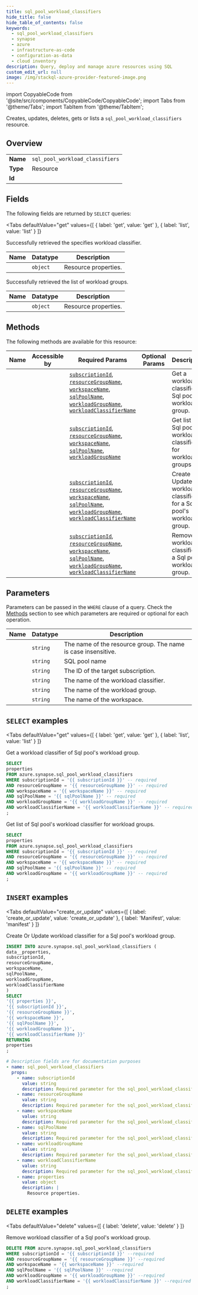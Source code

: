 ```yaml
--- 
title: sql_pool_workload_classifiers
hide_title: false
hide_table_of_contents: false
keywords:
  - sql_pool_workload_classifiers
  - synapse
  - azure
  - infrastructure-as-code
  - configuration-as-data
  - cloud inventory
description: Query, deploy and manage azure resources using SQL
custom_edit_url: null
image: /img/stackql-azure-provider-featured-image.png
---
```


import CopyableCode from '@site/src/components/CopyableCode/CopyableCode';
import Tabs from '@theme/Tabs';
import TabItem from '@theme/TabItem';

Creates, updates, deletes, gets or lists a <code>sql_pool_workload_classifiers</code> resource.

## Overview
<table><tbody>
<tr><td><b>Name</b></td><td><code>sql_pool_workload_classifiers</code></td></tr>
<tr><td><b>Type</b></td><td>Resource</td></tr>
<tr><td><b>Id</b></td><td><CopyableCode code="azure.synapse.sql_pool_workload_classifiers" /></td></tr>
</tbody></table>

## Fields

The following fields are returned by `SELECT` queries:

<Tabs
    defaultValue="get"
    values={[
        { label: 'get', value: 'get' },
        { label: 'list', value: 'list' }
    ]}
>
<TabItem value="get">

Successfully retrieved the specifies workload classifier.

<table>
<thead>
    <tr>
    <th>Name</th>
    <th>Datatype</th>
    <th>Description</th>
    </tr>
</thead>
<tbody>
<tr>
    <td><CopyableCode code="properties" /></td>
    <td><code>object</code></td>
    <td>Resource properties.</td>
</tr>
</tbody>
</table>
</TabItem>
<TabItem value="list">

Successfully retrieved the list of workload groups.

<table>
<thead>
    <tr>
    <th>Name</th>
    <th>Datatype</th>
    <th>Description</th>
    </tr>
</thead>
<tbody>
<tr>
    <td><CopyableCode code="properties" /></td>
    <td><code>object</code></td>
    <td>Resource properties.</td>
</tr>
</tbody>
</table>
</TabItem>
</Tabs>

## Methods

The following methods are available for this resource:

<table>
<thead>
    <tr>
    <th>Name</th>
    <th>Accessible by</th>
    <th>Required Params</th>
    <th>Optional Params</th>
    <th>Description</th>
    </tr>
</thead>
<tbody>
<tr>
    <td><a href="#get"><CopyableCode code="get" /></a></td>
    <td><CopyableCode code="select" /></td>
    <td><a href="#parameter-subscriptionId"><code>subscriptionId</code></a>, <a href="#parameter-resourceGroupName"><code>resourceGroupName</code></a>, <a href="#parameter-workspaceName"><code>workspaceName</code></a>, <a href="#parameter-sqlPoolName"><code>sqlPoolName</code></a>, <a href="#parameter-workloadGroupName"><code>workloadGroupName</code></a>, <a href="#parameter-workloadClassifierName"><code>workloadClassifierName</code></a></td>
    <td></td>
    <td>Get a workload classifier of Sql pool's workload group.</td>
</tr>
<tr>
    <td><a href="#list"><CopyableCode code="list" /></a></td>
    <td><CopyableCode code="select" /></td>
    <td><a href="#parameter-subscriptionId"><code>subscriptionId</code></a>, <a href="#parameter-resourceGroupName"><code>resourceGroupName</code></a>, <a href="#parameter-workspaceName"><code>workspaceName</code></a>, <a href="#parameter-sqlPoolName"><code>sqlPoolName</code></a>, <a href="#parameter-workloadGroupName"><code>workloadGroupName</code></a></td>
    <td></td>
    <td>Get list of  Sql pool's workload classifier for workload groups.</td>
</tr>
<tr>
    <td><a href="#create_or_update"><CopyableCode code="create_or_update" /></a></td>
    <td><CopyableCode code="insert" /></td>
    <td><a href="#parameter-subscriptionId"><code>subscriptionId</code></a>, <a href="#parameter-resourceGroupName"><code>resourceGroupName</code></a>, <a href="#parameter-workspaceName"><code>workspaceName</code></a>, <a href="#parameter-sqlPoolName"><code>sqlPoolName</code></a>, <a href="#parameter-workloadGroupName"><code>workloadGroupName</code></a>, <a href="#parameter-workloadClassifierName"><code>workloadClassifierName</code></a></td>
    <td></td>
    <td>Create Or Update workload classifier for a Sql pool's workload group.</td>
</tr>
<tr>
    <td><a href="#delete"><CopyableCode code="delete" /></a></td>
    <td><CopyableCode code="delete" /></td>
    <td><a href="#parameter-subscriptionId"><code>subscriptionId</code></a>, <a href="#parameter-resourceGroupName"><code>resourceGroupName</code></a>, <a href="#parameter-workspaceName"><code>workspaceName</code></a>, <a href="#parameter-sqlPoolName"><code>sqlPoolName</code></a>, <a href="#parameter-workloadGroupName"><code>workloadGroupName</code></a>, <a href="#parameter-workloadClassifierName"><code>workloadClassifierName</code></a></td>
    <td></td>
    <td>Remove workload classifier of a Sql pool's workload group.</td>
</tr>
</tbody>
</table>

## Parameters

Parameters can be passed in the `WHERE` clause of a query. Check the [Methods](#methods) section to see which parameters are required or optional for each operation.

<table>
<thead>
    <tr>
    <th>Name</th>
    <th>Datatype</th>
    <th>Description</th>
    </tr>
</thead>
<tbody>
<tr id="parameter-resourceGroupName">
    <td><CopyableCode code="resourceGroupName" /></td>
    <td><code>string</code></td>
    <td>The name of the resource group. The name is case insensitive.</td>
</tr>
<tr id="parameter-sqlPoolName">
    <td><CopyableCode code="sqlPoolName" /></td>
    <td><code>string</code></td>
    <td>SQL pool name</td>
</tr>
<tr id="parameter-subscriptionId">
    <td><CopyableCode code="subscriptionId" /></td>
    <td><code>string</code></td>
    <td>The ID of the target subscription.</td>
</tr>
<tr id="parameter-workloadClassifierName">
    <td><CopyableCode code="workloadClassifierName" /></td>
    <td><code>string</code></td>
    <td>The name of the workload classifier.</td>
</tr>
<tr id="parameter-workloadGroupName">
    <td><CopyableCode code="workloadGroupName" /></td>
    <td><code>string</code></td>
    <td>The name of the workload group.</td>
</tr>
<tr id="parameter-workspaceName">
    <td><CopyableCode code="workspaceName" /></td>
    <td><code>string</code></td>
    <td>The name of the workspace.</td>
</tr>
</tbody>
</table>

## `SELECT` examples

<Tabs
    defaultValue="get"
    values={[
        { label: 'get', value: 'get' },
        { label: 'list', value: 'list' }
    ]}
>
<TabItem value="get">

Get a workload classifier of Sql pool's workload group.

```sql
SELECT
properties
FROM azure.synapse.sql_pool_workload_classifiers
WHERE subscriptionId = '{{ subscriptionId }}' -- required
AND resourceGroupName = '{{ resourceGroupName }}' -- required
AND workspaceName = '{{ workspaceName }}' -- required
AND sqlPoolName = '{{ sqlPoolName }}' -- required
AND workloadGroupName = '{{ workloadGroupName }}' -- required
AND workloadClassifierName = '{{ workloadClassifierName }}' -- required
;
```
</TabItem>
<TabItem value="list">

Get list of  Sql pool's workload classifier for workload groups.

```sql
SELECT
properties
FROM azure.synapse.sql_pool_workload_classifiers
WHERE subscriptionId = '{{ subscriptionId }}' -- required
AND resourceGroupName = '{{ resourceGroupName }}' -- required
AND workspaceName = '{{ workspaceName }}' -- required
AND sqlPoolName = '{{ sqlPoolName }}' -- required
AND workloadGroupName = '{{ workloadGroupName }}' -- required
;
```
</TabItem>
</Tabs>


## `INSERT` examples

<Tabs
    defaultValue="create_or_update"
    values={[
        { label: 'create_or_update', value: 'create_or_update' },
        { label: 'Manifest', value: 'manifest' }
    ]}
>
<TabItem value="create_or_update">

Create Or Update workload classifier for a Sql pool's workload group.

```sql
INSERT INTO azure.synapse.sql_pool_workload_classifiers (
data__properties,
subscriptionId,
resourceGroupName,
workspaceName,
sqlPoolName,
workloadGroupName,
workloadClassifierName
)
SELECT 
'{{ properties }}',
'{{ subscriptionId }}',
'{{ resourceGroupName }}',
'{{ workspaceName }}',
'{{ sqlPoolName }}',
'{{ workloadGroupName }}',
'{{ workloadClassifierName }}'
RETURNING
properties
;
```
</TabItem>
<TabItem value="manifest">

```yaml
# Description fields are for documentation purposes
- name: sql_pool_workload_classifiers
  props:
    - name: subscriptionId
      value: string
      description: Required parameter for the sql_pool_workload_classifiers resource.
    - name: resourceGroupName
      value: string
      description: Required parameter for the sql_pool_workload_classifiers resource.
    - name: workspaceName
      value: string
      description: Required parameter for the sql_pool_workload_classifiers resource.
    - name: sqlPoolName
      value: string
      description: Required parameter for the sql_pool_workload_classifiers resource.
    - name: workloadGroupName
      value: string
      description: Required parameter for the sql_pool_workload_classifiers resource.
    - name: workloadClassifierName
      value: string
      description: Required parameter for the sql_pool_workload_classifiers resource.
    - name: properties
      value: object
      description: |
        Resource properties.
```
</TabItem>
</Tabs>


## `DELETE` examples

<Tabs
    defaultValue="delete"
    values={[
        { label: 'delete', value: 'delete' }
    ]}
>
<TabItem value="delete">

Remove workload classifier of a Sql pool's workload group.

```sql
DELETE FROM azure.synapse.sql_pool_workload_classifiers
WHERE subscriptionId = '{{ subscriptionId }}' --required
AND resourceGroupName = '{{ resourceGroupName }}' --required
AND workspaceName = '{{ workspaceName }}' --required
AND sqlPoolName = '{{ sqlPoolName }}' --required
AND workloadGroupName = '{{ workloadGroupName }}' --required
AND workloadClassifierName = '{{ workloadClassifierName }}' --required
;
```
</TabItem>
</Tabs>
